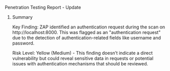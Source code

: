 Penetration Testing Report - Update
1. Summary

    Key Finding:
    ZAP identified an authentication request during the scan on http://localhost:8000. This was flagged as an "authentication request" due to the detection of authentication-related fields like username and password.

    Risk Level:
    Yellow (Medium) - This finding doesn’t indicate a direct vulnerability but could reveal sensitive data in requests or potential issues with authentication mechanisms that should be reviewed.
